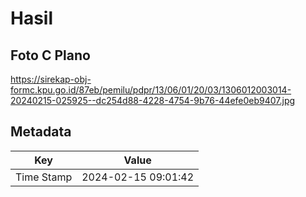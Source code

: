 # Hasil

## Foto C Plano

https://sirekap-obj-formc.kpu.go.id/87eb/pemilu/pdpr/13/06/01/20/03/1306012003014-20240215-025925--dc254d88-4228-4754-9b76-44efe0eb9407.jpg


## Metadata

| Key        | Value               |
| ---------- | ------------------- |
| Time Stamp | 2024-02-15 09:01:42 |



